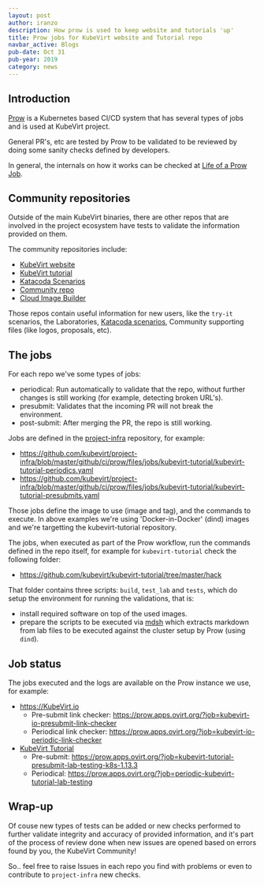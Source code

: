 ```yaml
---
layout: post
author: iranzo
description: How prow is used to keep website and tutorials 'up'
title: Prow jobs for KubeVirt website and Tutorial repo
navbar_active: Blogs
pub-date: Oct 31
pub-year: 2019
category: news
---
```


## Introduction

[Prow](https://github.com/kubernetes/test-infra/tree/master/prow) is a Kubernetes based CI/CD system that has several types of jobs and is used at KubeVirt project.

General PR's, etc are tested by Prow to be validated to be reviewed by doing some sanity checks defined by developers.

In general, the internals on how it works can be checked at [Life of a Prow Job](https://github.com/kubernetes/test-infra/blob/master/prow/life_of_a_prow_job.md).

## Community repositories

Outside of the main KubeVirt binaries, there are other repos that are involved in the project ecosystem have tests to validate the information provided on them.

The community repositories include:

- [KubeVirt website](https://github.com/kubevirt/kubevirt.github.io)
- [KubeVirt tutorial](https://github.com/kubevirt/kubevirt-tutorial)
- [Katacoda Scenarios](https://github.com/metal3-io/metal3-io.github.io)
- [Community repo](https://github.com/kubevirt/community)
- [Cloud Image Builder](https://github.com/kubevirt/cloud-image-builder)

Those repos contain useful information for new users, like the `try-it` scenarios, the Laboratories, [Katacoda scenarios](https://katacoda.com/kubevirt), Community supporting files (like logos, proposals, etc).

## The jobs

For each repo we've some types of jobs:

- periodical: Run automatically to validate that the repo, without further changes is still working (for example, detecting broken URL's).
- presubmit: Validates that the incoming PR will not break the environment.
- post-submit: After merging the PR, the repo is still working.

Jobs are defined in the [project-infra](https://github.com/kubevirt/project-infra/) repository, for example:

- <https://github.com/kubevirt/project-infra/blob/master/github/ci/prow/files/jobs/kubevirt-tutorial/kubevirt-tutorial-periodics.yaml>
- <https://github.com/kubevirt/project-infra/blob/master/github/ci/prow/files/jobs/kubevirt-tutorial/kubevirt-tutorial-presubmits.yaml>

Those jobs define the image to use (image and tag), and the commands to execute. In above examples we're using 'Docker-in-Docker' (dind) images and we're targetting the kubevirt-tutorial repository.

The jobs, when executed as part of the Prow workflow, run the commands defined in the repo itself, for example for `kubevirt-tutorial` check the following folder:

- <https://github.com/kubevirt/kubevirt-tutorial/tree/master/hack>

That folder contains three scripts: `build`, `test_lab` and `tests`, which do setup the environment for running the validations, that is:

- install required software on top of the used images.
- prepare the scripts to be executed via [mdsh](https://github.com/bashup/mdsh) which extracts markdown from lab files to be executed against the cluster setup by Prow (using `dind`).

## Job status

The jobs executed and the logs are available on the Prow instance we use, for example:

- <https://KubeVirt.io>
  - Pre-submit link checker: <https://prow.apps.ovirt.org/?job=kubevirt-io-presubmit-link-checker>
  - Periodical link checker: <https://prow.apps.ovirt.org/?job=kubevirt-io-periodic-link-checker>
- [KubeVirt Tutorial](https://github.com/kubevirt/kubevirt-tutorial)
  - Pre-submit: <https://prow.apps.ovirt.org/?job=kubevirt-tutorial-presubmit-lab-testing-k8s-1.13.3>
  - Periodical: <https://prow.apps.ovirt.org/?job=periodic-kubevirt-tutorial-lab-testing>

## Wrap-up

Of couse new types of tests can be added or new checks performed to further validate integrity and accuracy of provided information, and it's part of the process of review done when new issues are opened based on errors found by you, the KubeVirt Community!

So.. feel free to raise Issues in each repo you find with problems or even to contribute to `project-infra` new checks.
